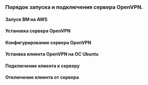 ### Порядок запуска и подключения сервера OpenVPN.

#### Запуск ВМ на AWS
#### Установка сервера OpenVPN
#### Конфигурирование сервера OpenVPN
#### Устанвка клиента OpenVPN на ОС Ubuntu
#### Подключение клиента к серверу
#### Отключение клиента от сервера
